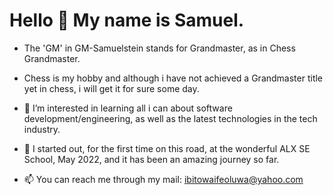 <h1>Hello 👋 My name is Samuel.</h1>

- The 'GM' in GM-Samuelstein stands for Grandmaster, as in Chess Grandmaster.
- Chess is my hobby and although i have not achieved a Grandmaster title yet in chess, i will get it for sure some day.
 
- 👀 I’m interested in learning all i can about software development/engineering, as well as the latest technologies in the tech industry.
- 🌱 I started out, for the first time on this road, at the wonderful ALX SE School, May 2022, and it has been an amazing journey so far.
 
- 📫 You can reach me through my mail: ibitowaifeoluwa@yahoo.com

<!---
GM-Samuelstein/GM-Samuelstein is a ✨ special ✨ repository because its `README.md` (this file) appears on your GitHub profile.
You can click the Preview link to take a look at your changes.
--->
